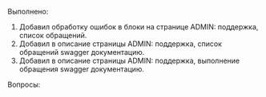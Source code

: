 Выполнено:
1. Добавил обработку ошибок в блоки на странице ADMIN: поддержка, список обращений.
2. Добавил в описание страницы ADMIN: поддержка, список обращений swagger документацию.
3. Добавил в описание страницы ADMIN: поддержка, выполнение обращения swagger документацию.


Вопросы:
	